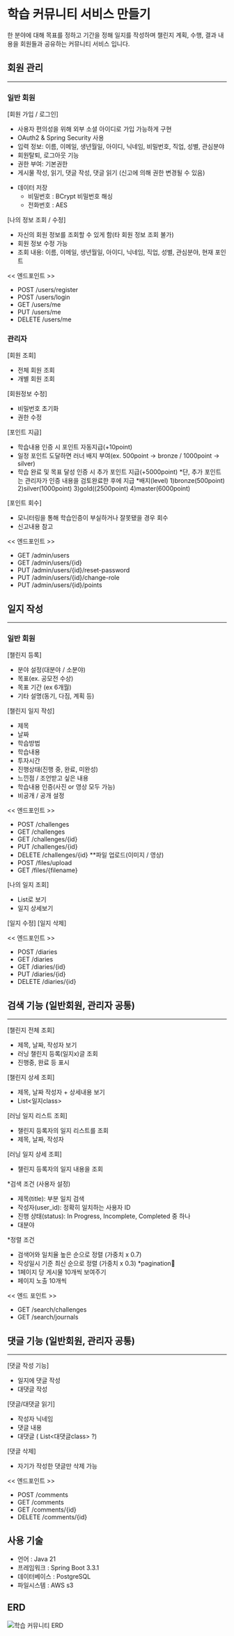 # 학습 커뮤니티 서비스 만들기
한 분야에 대해 목표를 정하고 기간을 정해 일지를 작성하며 챌린지 계획, 수행, 결과 내용을 회원들과 공유하는 커뮤니티 서비스 입니다.

## 회원 관리
--- 
### 일반 회원
[회원 가입 / 로그인]
- 사용자 편의성을 위해 외부 소셜 아이디로 가입 가능하게 구현
- OAuth2 & Spring Security 사용
- 입력 정보: 이름, 이메일, 생년월일, 아이디, 닉네임, 비밀번호, 직업, 성별, 관심분야
- 회원탈퇴, 로그아웃 기능
- 권한 부여: 기본권한
- 게시물 작성, 읽기, 댓글 작성, 댓글 읽기 (신고에 의해 권한 변경될 수 있음)
* 데이터 저장
  - 비밀번호 : BCrypt 비밀번호 해싱
  - 전화번호 : AES

[나의 정보 조회 / 수정]
- 자신의 회원 정보를 조회할 수 있게 함(타 회원 정보 조회 불가)
- 회원 정보 수정 가능
- 조회 내용: 이름, 이메일, 생년월일, 아이디, 닉네임, 직업, 성별, 관심분야, 현재 포인트  

<< 엔드포인트 >>
  - POST /users/register
  - POST /users/login
  - GET /users/me
  - PUT /users/me
  - DELETE /users/me


### 관리자
[회원 조회]
- 전체 회원 조회
- 개별 회원 조회

[회원정보 수정]
- 비밀번호 초기화
- 권한 수정

[포인트 지급]
- 학습내용 인증 시 포인트 자동지급(+10point)
- 일정 포인트 도달하면 러너 배지 부여(ex. 500point -> bronze / 1000point -> silver)
- 학습 완료 및 목표 달성 인증 시 추가 포인트 지급(+5000point)
*단, 추가 포인트는 관리자가 인증 내용을 검토완료한 후에 지급
*배지(level)
  1)bronze(500point)
  2)silver(1000point)
  3)gold((2500point)
  4)master(6000point)

[포인트 회수]
- 모니터링을 통해 학습인증이 부실하거나 잘못됐을 경우 회수
- 신고내용 참고

<< 엔드포인트 >>
  - GET /admin/users
  - GET /admin/users/{id}
  - PUT /admin/users/{id}/reset-password
  - PUT /admin/users/{id}/change-role
  - PUT /admin/users/{id}/points

## 일지 작성
---
### 일반 회원
[챌린지 등록]
- 분야 설정(대분야 / 소분야)
- 목표(ex. 공모전 수상) 
- 목표 기간 (ex 6개월)
- 기타 설명(동기, 다짐, 계획 등)
  
[챌린지 일지 작성]
- 제목
- 날짜
- 학습방법
- 학습내용
- 투자시간
- 진행상태(진행 중, 완료, 미완성)
- 느낀점 / 조언받고 싶은 내용
- 학습내용 인증(사진 or 영상 모두 가능)
- 비공개 / 공개 설정 

<< 엔드포인트 >>
  - POST /challenges
  - GET /challenges
  - GET /challenges/{id}
  - PUT /challenges/{id}
  - DELETE /challenges/{id}
**파일 업로드(이미지 / 영상)
  - POST /files/upload
  - GET /files/{filename}


[나의 일지 조회]
- List로 보기
- 일지 상세보기

[일지 수정]
[일지 삭제]

<< 엔드포인트 >>
  - POST /diaries
  - GET /diaries
  - GET /diaries/{id}
  - PUT /diaries/{id}
  - DELETE /diaries/{id}


## 검색 기능 (일반회원, 관리자 공통)
---
[챌린지 전체 조회]
- 제목, 날짜, 작성자 보기
- 러닝 챌린지 등록(일지x)글 조회
- 진행중, 완료 등 표시  

[챌린지 상세 조회]
- 제목, 날짜 작성자 + 상세내용 보기
- List<일지class>
    
[러닝 일지 리스트 조회]
- 챌린지 등록자의 일지 리스트를 조회
- 제목, 날짜, 작성자

[러닝 일지 상세 조회]
- 챌린지 등록자의 일지 내용을 조회

*검색 조건 (사용자 설정) 
  - 제목(title): 부분 일치 검색
  - 작성자(user_id): 정확히 일치하는 사용자 ID
  - 진행 상태(status): In Progress, Incomplete, Completed 중 하나
  - 대분야

*정렬 조건
  - 검색어와 일치율 높은 순으로 정렬 (가중치 x 0.7)
  - 작성일시 기준 최신 순으로 정렬 (가중치 x 0.3)
*pagination
  - 1페이지 당 게시물 10개씩 보여주기
  - 페이지 노출 10개씩

<< 엔드 포인트 >>
  - GET /search/challenges
  - GET /search/journals


## 댓글 기능 (일반회원, 관리자 공통)
---
[댓글 작성 기능]
- 일지에 댓글 작성
- 대댓글 작성

[댓글/대댓글 읽기]
- 작성자 닉네임
- 댓글 내용
- 대댓글 ( List<대댓글class> ?)

[댓글 삭제]
- 자기가 작성한 댓글만 삭제 가능

<< 엔드포인트 >>
  - POST /comments
  - GET /comments
  - GET /comments/{id}
  - DELETE /comments/{id}


## 사용 기술
- 언어 : Java 21
- 프레임워크 : Spring Boot 3.3.1
- 데이터베이스 : PostgreSQL
- 파일시스템 : AWS s3

## ERD
![학습 커뮤니티 ERD](images/learningCommunityERD.png)
